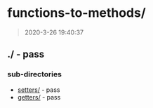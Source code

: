 # functions-to-methods/

> 2020-3-26 19:40:37 

## ./ - pass


### sub-directories

* [setters/](./setters/REVIEW.md) - pass
* [getters/](./getters/REVIEW.md) - pass

